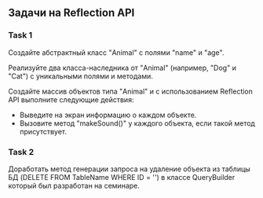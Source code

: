 ## Задачи на Reflection API
### Task 1
Создайте абстрактный класс "Animal" с полями "name" и "age".

Реализуйте два класса-наследника от "Animal" (например, "Dog" и "Cat") с уникальными полями и методами.

Создайте массив объектов типа "Animal" и с использованием Reflection API выполните следующие действия:
+ Выведите на экран информацию о каждом объекте.
+ Вызовите метод "makeSound()" у каждого объекта, если такой метод присутствует.

### Task 2
Доработать метод генерации запроса на удаление объекта из таблицы БД (DELETE FROM TableName WHERE ID = '<id>') 
в классе QueryBuilder который был разработан на семинаре.